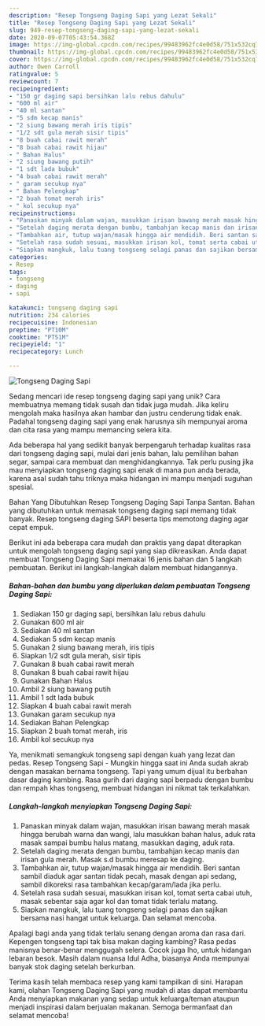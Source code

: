 ```yaml
---
description: "Resep Tongseng Daging Sapi yang Lezat Sekali"
title: "Resep Tongseng Daging Sapi yang Lezat Sekali"
slug: 949-resep-tongseng-daging-sapi-yang-lezat-sekali
date: 2020-09-07T05:43:54.368Z
image: https://img-global.cpcdn.com/recipes/99483962fc4e0d58/751x532cq70/tongseng-daging-sapi-foto-resep-utama.jpg
thumbnail: https://img-global.cpcdn.com/recipes/99483962fc4e0d58/751x532cq70/tongseng-daging-sapi-foto-resep-utama.jpg
cover: https://img-global.cpcdn.com/recipes/99483962fc4e0d58/751x532cq70/tongseng-daging-sapi-foto-resep-utama.jpg
author: Owen Carroll
ratingvalue: 5
reviewcount: 7
recipeingredient:
- "150 gr daging sapi bersihkan lalu rebus dahulu"
- "600 ml air"
- "40 ml santan"
- "5 sdm kecap manis"
- "2 siung bawang merah iris tipis"
- "1/2 sdt gula merah sisir tipis"
- "8 buah cabai rawit merah"
- "8 buah cabai rawit hijau"
- " Bahan Halus"
- "2 siung bawang putih"
- "1 sdt lada bubuk"
- "4 buah cabai rawit merah"
- " garam secukup nya"
- " Bahan Pelengkap"
- "2 buah tomat merah iris"
- " kol secukup nya"
recipeinstructions:
- "Panaskan minyak dalam wajan, masukkan irisan bawang merah masak hingga berubah warna dan wangi, lalu masukkan bahan halus, aduk rata masak sampai bumbu halus matang, masukkan daging, aduk rata."
- "Setelah daging merata dengan bumbu, tambahjan kecap manis dan irisan gula merah. Masak s.d bumbu meresap ke daging."
- "Tambahkan air, tutup wajan/masak hingga air mendidih. Beri santan sambil diaduk agar santan tidak pecah, masak dengan api sedang, sambil dikoreksi rasa tambahkan kecap/garam/lada jika perlu."
- "Setelah rasa sudah sesuai, masukkan irisan kol, tomat serta cabai utuh, masak sebentar saja agar kol dan tomat tidak terlalu matang."
- "Siapkan mangkuk, lalu tuang tongseng selagi panas dan sajikan bersama nasi hangat untuk keluarga. Dan selamat mencoba."
categories:
- Resep
tags:
- tongseng
- daging
- sapi

katakunci: tongseng daging sapi 
nutrition: 234 calories
recipecuisine: Indonesian
preptime: "PT10M"
cooktime: "PT51M"
recipeyield: "1"
recipecategory: Lunch

---
```



![Tongseng Daging Sapi](https://img-global.cpcdn.com/recipes/99483962fc4e0d58/751x532cq70/tongseng-daging-sapi-foto-resep-utama.jpg)

Sedang mencari ide resep tongseng daging sapi yang unik? Cara membuatnya memang tidak susah dan tidak juga mudah. Jika keliru mengolah maka hasilnya akan hambar dan justru cenderung tidak enak. Padahal tongseng daging sapi yang enak harusnya sih mempunyai aroma dan cita rasa yang mampu memancing selera kita.

Ada beberapa hal yang sedikit banyak berpengaruh terhadap kualitas rasa dari tongseng daging sapi, mulai dari jenis bahan, lalu pemilihan bahan segar, sampai cara membuat dan menghidangkannya. Tak perlu pusing jika mau menyiapkan tongseng daging sapi enak di mana pun anda berada, karena asal sudah tahu triknya maka hidangan ini mampu menjadi suguhan spesial.

Bahan Yang Dibutuhkan Resep Tongseng Daging Sapi Tanpa Santan. Bahan yang dibutuhkan untuk memasak tongseng daging sapi memang tidak banyak. Resep tongseng daging SAPI beserta tips memotong daging agar cepat empuk.


Berikut ini ada beberapa cara mudah dan praktis yang dapat diterapkan untuk mengolah tongseng daging sapi yang siap dikreasikan. Anda dapat membuat Tongseng Daging Sapi memakai 16 jenis bahan dan 5 langkah pembuatan. Berikut ini langkah-langkah dalam membuat hidangannya.

<!--inarticleads1-->

##### Bahan-bahan dan bumbu yang diperlukan dalam pembuatan Tongseng Daging Sapi:

1. Sediakan 150 gr daging sapi, bersihkan lalu rebus dahulu
1. Gunakan 600 ml air
1. Sediakan 40 ml santan
1. Sediakan 5 sdm kecap manis
1. Gunakan 2 siung bawang merah, iris tipis
1. Siapkan 1/2 sdt gula merah, sisir tipis
1. Gunakan 8 buah cabai rawit merah
1. Gunakan 8 buah cabai rawit hijau
1. Gunakan  Bahan Halus
1. Ambil 2 siung bawang putih
1. Ambil 1 sdt lada bubuk
1. Siapkan 4 buah cabai rawit merah
1. Gunakan  garam secukup nya
1. Sediakan  Bahan Pelengkap
1. Siapkan 2 buah tomat merah, iris
1. Ambil  kol secukup nya


Ya, menikmati semangkuk tongseng sapi dengan kuah yang lezat dan pedas. Resep Tongseng Sapi - Mungkin hingga saat ini Anda sudah akrab dengan masakan bernama tongseng. Tapi yang umum dijual itu berbahan dasar daging kambing. Rasa gurih dari daging sapi berpadu dengan bumbu dan rempah khas tongseng, membuat hidangan ini nikmat tak terkalahkan. 

<!--inarticleads2-->

##### Langkah-langkah menyiapkan Tongseng Daging Sapi:

1. Panaskan minyak dalam wajan, masukkan irisan bawang merah masak hingga berubah warna dan wangi, lalu masukkan bahan halus, aduk rata masak sampai bumbu halus matang, masukkan daging, aduk rata.
1. Setelah daging merata dengan bumbu, tambahjan kecap manis dan irisan gula merah. Masak s.d bumbu meresap ke daging.
1. Tambahkan air, tutup wajan/masak hingga air mendidih. Beri santan sambil diaduk agar santan tidak pecah, masak dengan api sedang, sambil dikoreksi rasa tambahkan kecap/garam/lada jika perlu.
1. Setelah rasa sudah sesuai, masukkan irisan kol, tomat serta cabai utuh, masak sebentar saja agar kol dan tomat tidak terlalu matang.
1. Siapkan mangkuk, lalu tuang tongseng selagi panas dan sajikan bersama nasi hangat untuk keluarga. Dan selamat mencoba.


Apalagi bagi anda yang tidak terlalu senang dengan aroma dan rasa dari. Kepengen tongseng tapi tak bisa makan daging kambing? Rasa pedas manisnya benar-benar menggugah selera. Cocok juga lho, untuk hidangan lebaran besok. Masih dalam nuansa Idul Adha, biasanya Anda mempunyai banyak stok daging setelah berkurban. 

Terima kasih telah membaca resep yang kami tampilkan di sini. Harapan kami, olahan Tongseng Daging Sapi yang mudah di atas dapat membantu Anda menyiapkan makanan yang sedap untuk keluarga/teman ataupun menjadi inspirasi dalam berjualan makanan. Semoga bermanfaat dan selamat mencoba!
